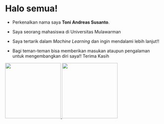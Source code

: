# Halo semua!

- Perkenalkan nama saya **Toni Andreas Susanto**.  

- Saya seorang mahasiswa di Universitas Mulawarman

- Saya tertarik dalam *Machine Learning* dan ingin mendalami lebih lanjut!!  

- Bagi teman-teman bisa memberikan masukan ataupun pengalaman untuk mengembangkan diri saya!! Terima Kasih 

<p align="left">
<a href="https://github.com/ToniAS21">
  <img height="180em" src="https://github-readme-stats-eight-theta.vercel.app/api?username=ToniAS21&show_icons=true&theme=algolia&include_all_commits=true&count_private=true"/>
  <img height="180em" src="https://github-readme-stats-eight-theta.vercel.app/api/top-langs/?username=ToniAS21&layout=compact&langs_count=8&theme=algolia"/>
</a>
</p>
